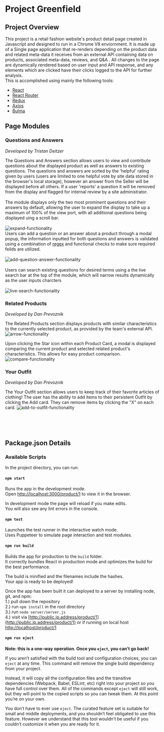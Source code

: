 # Project Greenfield <br>
## Project Overview
This project is a retail fashion website's product detail page created in Javascript and designed to run in a Chrome V8 enviornment. It is made up of a Single page application that re-renders depending on the product data and related meta-data it receives from an external API containing data on products, associated meta-data, reviews, and Q&A . All changes to the page are dynamically rendered based on user input and API response, and any elements which are clicked have their clicks logged to the API for further analysis.
<br/>
This is accomplished using mainly the following tools:

- [React](https://reactjs.org/) <br/>
- [React Router](https://reacttraining.com/react-router/) <br/>
- [Redux](https://redux.js.org/) <br/>
- [Axios](https://github.com/axios/axios) <br/>
- [Bulma](https://bulma.io/) <br/>

## Page Modules

### Questions and Answers
*Developed by Tristan Deitzer*

The Questions and Answers section allows users to view and contribute questions about the displayed product as well as answers to existing questions. The questions and answers are sorted by the 'helpful' rating given by users (users are limited to one helpful vote by site data stored in the browser's local storage), however an answer from the Seller will be displayed before all others. If a user 'reports' a question it will be removed from the display and flagged for internal review by a site administrator.
<br><br>
The module displays only the two most prominent questions and their answers by default, allowing the user to expand the display to take up a maximum of 100% of the view port, with all additional questions being displayed uing a scroll bar.
<br><br>
![expand-functionality](http://g.recordit.co/QE1PgEXPWQ.gif)
<br>
Users can add a question or an answer about a product through a modal popup, the information inputted for both questions and answers is validated using a combination of [regex](https://developer.mozilla.org/en-US/docs/Web/JavaScript/Guide/Regular_Expressions) and functional checks to make sure required feilds are utilized. 
<br><br>
![add-question-answer-functionality](http://g.recordit.co/SQtKuu208b.gif)
<br><br>
Users can search existing questions for desired terms using a the live search bar at the top of the module, which will narrow results dynamically as the user inputs charcters
<br><br>
![live-search-functionality](http://g.recordit.co/zfrnXyVjbr.gif)

### Related Products
*Developed by Dan Prevoznik*

The Related Products section displays products with similar characteristics to the currently selected product, as provided by the team's external API.
![arrow-functionality](http://g.recordit.co/PJU6hDV5IY.gif)

Upon clicking the Star icon within each Product Card, a modal is displayed comparing the current product and selected related product's characteristics. This allows for easy product comparison. 
![compare-functionality](http://g.recordit.co/Avhh4Hh9Om.gif)

### Your Outfit
*Developed by Dan Prevoznik*

The Your Outfit section allows users to keep track of their favorite articles of clothing! The user has the ability to add items to their persistent Outfit by clicking the Add card. They can remove items by clicking the "X" on each card.
![add-to-outfit-functionality](http://g.recordit.co/d55Bt6W8Ea.gif)

<br><br><br>
## Package.json Details

### Available Scripts

In the project directory, you can run:

#### `npm start`

Runs the app in the development mode.<br />
Open [http://localhost:3000/product/1](http://localhost:3000/product/1) to view it in the browser.

In development mode the page will reload if you make edits.<br />
You will also see any lint errors in the console.

#### `npm test`

Launches the test runner in the interactive watch mode.<br />
Uses Puppeteer to simulate page interaction and test modules.

#### `npm run build`

Builds the app for production to the `build` folder.<br />
It correctly bundles React in production mode and optimizes the build for the best performance.

The build is minified and the filenames include the hashes.<br />
Your app is ready to be deployed!

Once the app has been built it can deployed to a server by installing node, git, and npm:<br />
1.) pull down the repository<br />
2.) run `npm install` in the root directory<br />
3.) run `node server/server.js`<br />
4.) visit via [http://public.ip.address/product/1](http://public.ip.address/product/1) or if running on local host [http://localhost/product/1](http://localhost/product/1)<br />

#### `npm run eject`

**Note: this is a one-way operation. Once you `eject`, you can’t go back!**

If you aren’t satisfied with the build tool and configuration choices, you can `eject` at any time. This command will remove the single build dependency from your project.

Instead, it will copy all the configuration files and the transitive dependencies (Webpack, Babel, ESLint, etc) right into your project so you have full control over them. All of the commands except `eject` will still work, but they will point to the copied scripts so you can tweak them. At this point you’re on your own.

You don’t have to ever use `eject`. The curated feature set is suitable for small and middle deployments, and you shouldn’t feel obligated to use this feature. However we understand that this tool wouldn’t be useful if you couldn’t customize it when you are ready for it.
